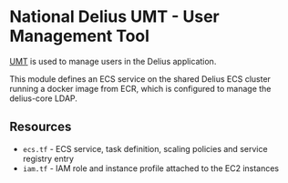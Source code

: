 # National Delius UMT - User Management Tool

[UMT](https://github.com/ministryofjustice/ndelius-um) is used to manage users in the Delius application.

This module defines an ECS service on the shared Delius ECS cluster running a docker image from ECR, which is configured to manage the delius-core LDAP.

## Resources
* `ecs.tf` - ECS service, task definition, scaling policies and service registry entry
* `iam.tf` - IAM role and instance profile attached to the EC2 instances